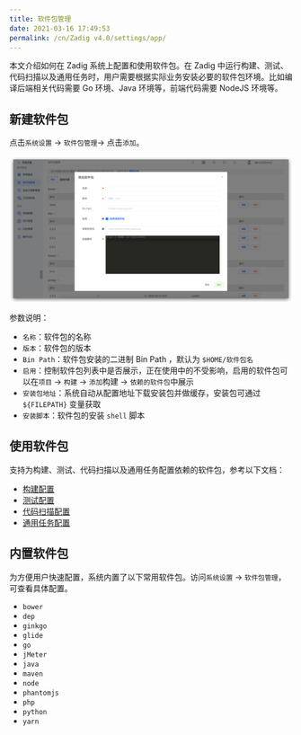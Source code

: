 ```yaml
---
title: 软件包管理
date: 2021-03-16 17:49:53
permalink: /cn/Zadig v4.0/settings/app/
---
```


本文介绍如何在 Zadig 系统上配置和使用软件包。在 Zadig 中运行构建、测试、代码扫描以及通用任务时，用户需要根据实际业务安装必要的软件包环境。比如编译后端相关代码需要 Go 环境、Java 环境等，前端代码需要 NodeJS 环境等。

## 新建软件包

点击`系统设置` -> `软件包管理`-> 点击`添加`。

![app](../../../_images/app_220.png)

参数说明：
- `名称`：软件包的名称
- `版本`：软件包的版本
- `Bin Path`：软件包安装的二进制 Bin Path ，默认为 `$HOME/软件包名`
- `启用`：控制软件包列表中是否展示，正在使用中的不受影响，启用的软件包可以在`项目` -> `构建` -> `添加`构建 -> `依赖的软件包`中展示
- `安装包地址`：系统自动从配置地址下载安装包并做缓存，安装包可通过 `${FILEPATH}` 变量获取
- `安装脚本`：软件包的安装 `shell` 脚本

## 使用软件包

支持为构建、测试、代码扫描以及通用任务配置依赖的软件包，参考以下文档：

- [构建配置](/cn/Zadig%20v4.0/project/build/)
- [测试配置](/cn/Zadig%20v4.0/project/test/#测试配置)
- [代码扫描配置](/cn/Zadig%20v4.0/project/scan/)
- [通用任务配置](/cn/Zadig%20v4.0/project/workflow-jobs/#通用任务)

## 内置软件包

为方便用户快速配置，系统内置了以下常用软件包。访问`系统设置` -> `软件包管理`，可查看具体配置。

- `bower`
- `dep`
- `ginkgo`
- `glide`
- `go`
- `jMeter`
- `java`
- `maven`
- `node`
- `phantomjs`
- `php`
- `python`
- `yarn`

